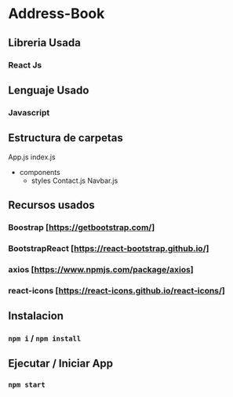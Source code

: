 # Address-Book

## Libreria Usada
### React Js
## Lenguaje Usado
### Javascript

## Estructura de carpetas

App.js
index.js
 * components
   * styles
   Contact.js
   Navbar.js


## Recursos usados
### Boostrap [https://getbootstrap.com/]
### BootstrapReact [https://react-bootstrap.github.io/]
### axios [https://www.npmjs.com/package/axios]
### react-icons [https://react-icons.github.io/react-icons/]



## Instalacion
### `npm i` /  `npm install`

## Ejecutar / Iniciar App
### `npm start`

